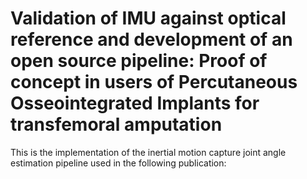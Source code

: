 # Validation of IMU against optical reference and development of an open source pipeline: Proof of concept in users of Percutaneous Osseointegrated Implants for transfemoral amputation
This is the implementation of the inertial motion capture joint angle estimation pipeline used in the following publication:
